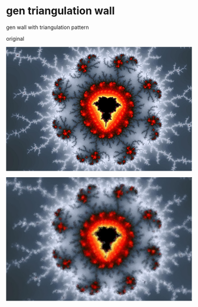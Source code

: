 # gen triangulation wall
gen wall with triangulation pattern

original

![alt text](https://github.com/J-CITY/wallpaperGen/blob/master/hex/pic/1.jpg)

![alt text](https://github.com/J-CITY/wallpaperGen/blob/master/triangle/pic/out.png)
